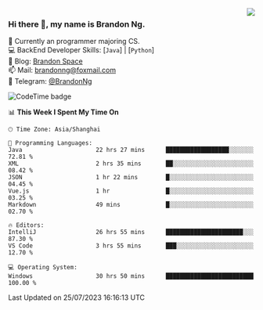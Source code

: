 <img  align="right" src="https://github-readme-stats-brandon0824.vercel.app/api/top-langs/?username=brandon0824&layout=compact">

### Hi there 👋, my name is Brandon Ng.

🌱 Currently an programmer majoring CS.  
💻 BackEnd Developer Skills: [`Java`] | [`Python`]  
📝 Blog: [Brandon Space](https://brandonng.tech)  
📫 Mail: brandonng@foxmail.com  
📰 Telegram: [@BrandonNg](https://t.me/BrandonNg24)  

![CodeTime badge](https://img.shields.io/endpoint?style=flat-square&url=https%3A%2F%2Fapi.codetime.dev%2Fshield%3Fid%3D128%26project%3D%26in%3D604800000)

<!--START_SECTION:waka-->
📊 **This Week I Spent My Time On** 

```text
🕑︎ Time Zone: Asia/Shanghai

💬 Programming Languages: 
Java                     22 hrs 27 mins      ██████████████████░░░░░░░   72.81 % 
XML                      2 hrs 35 mins       ██░░░░░░░░░░░░░░░░░░░░░░░   08.42 % 
JSON                     1 hr 22 mins        █░░░░░░░░░░░░░░░░░░░░░░░░   04.45 % 
Vue.js                   1 hr                █░░░░░░░░░░░░░░░░░░░░░░░░   03.25 % 
Markdown                 49 mins             █░░░░░░░░░░░░░░░░░░░░░░░░   02.70 % 

🔥 Editors: 
IntelliJ                 26 hrs 55 mins      ██████████████████████░░░   87.30 % 
VS Code                  3 hrs 55 mins       ███░░░░░░░░░░░░░░░░░░░░░░   12.70 % 

💻 Operating System: 
Windows                  30 hrs 50 mins      █████████████████████████   100.00 % 
```


 Last Updated on 25/07/2023 16:16:13 UTC
<!--END_SECTION:waka-->
